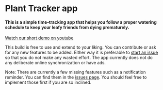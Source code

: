 # Plant Tracker app

#### This is a simple time-tracking app that helps you follow a proper watering schedule to keep your leafy friends from dying prematurely. 

[Watch our short demo on youtube](https://www.youtube.com/watch?v=XqFQMtKYtgA) 

This build is free to use and extend to your liking. You can contribute or ask for any new features to be added. Either way it is preferable to [start an issue](https://github.com/Abductcows/plant-tracker/issues) so that you do not make any wasted effort. The app currently does not do any deliberate online synchronization or have ads. 

Note: There are currently a few missing features such as a notification reminder. You can find them in the [issues page](https://github.com/Abductcows/plant-tracker/issues). You should feel free to implement those first if you are so inclined. 
